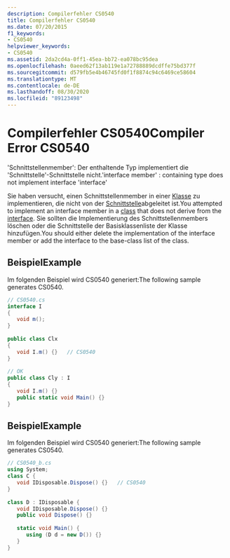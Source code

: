 ```yaml
---
description: Compilerfehler CS0540
title: Compilerfehler CS0540
ms.date: 07/20/2015
f1_keywords:
- CS0540
helpviewer_keywords:
- CS0540
ms.assetid: 2da2cd4a-0ff1-45ea-bb72-ea078bc95dea
ms.openlocfilehash: 0aeed62f13ab119e1a72788889dcdffe75bd377f
ms.sourcegitcommit: d579fb5e4b46745fd0f1f8874c94c6469ce58604
ms.translationtype: MT
ms.contentlocale: de-DE
ms.lasthandoff: 08/30/2020
ms.locfileid: "89123498"
---
```

# <a name="compiler-error-cs0540"></a><span data-ttu-id="6ce2d-103">Compilerfehler CS0540</span><span class="sxs-lookup"><span data-stu-id="6ce2d-103">Compiler Error CS0540</span></span>
<span data-ttu-id="6ce2d-104">'Schnittstellenmember': Der enthaltende Typ implementiert die 'Schnittstelle'-Schnittstelle nicht.</span><span class="sxs-lookup"><span data-stu-id="6ce2d-104">'interface member' : containing type does not implement interface 'interface'</span></span>  
  
 <span data-ttu-id="6ce2d-105">Sie haben versucht, einen Schnittstellenmember in einer [Klasse](../language-reference/keywords/class.md) zu implementieren, die nicht von der [Schnittstelle](../language-reference/keywords/interface.md)abgeleitet ist.</span><span class="sxs-lookup"><span data-stu-id="6ce2d-105">You attempted to implement an interface member in a [class](../language-reference/keywords/class.md) that does not derive from the [interface](../language-reference/keywords/interface.md).</span></span> <span data-ttu-id="6ce2d-106">Sie sollten die Implementierung des Schnittstellenmembers löschen oder die Schnittstelle der Basisklassenliste der Klasse hinzufügen.</span><span class="sxs-lookup"><span data-stu-id="6ce2d-106">You should either delete the implementation of the interface member or add the interface to the base-class list of the class.</span></span>  
  
## <a name="example"></a><span data-ttu-id="6ce2d-107">Beispiel</span><span class="sxs-lookup"><span data-stu-id="6ce2d-107">Example</span></span>  
 <span data-ttu-id="6ce2d-108">Im folgenden Beispiel wird CS0540 generiert:</span><span class="sxs-lookup"><span data-stu-id="6ce2d-108">The following sample generates CS0540.</span></span>  
  
```csharp  
// CS0540.cs  
interface I  
{  
   void m();  
}  
  
public class Clx  
{  
   void I.m() {}   // CS0540  
}  
  
// OK  
public class Cly : I  
{  
   void I.m() {}  
   public static void Main() {}  
}  
```  
  
## <a name="example"></a><span data-ttu-id="6ce2d-109">Beispiel</span><span class="sxs-lookup"><span data-stu-id="6ce2d-109">Example</span></span>  
 <span data-ttu-id="6ce2d-110">Im folgenden Beispiel wird CS0540 generiert:</span><span class="sxs-lookup"><span data-stu-id="6ce2d-110">The following sample generates CS0540.</span></span>  
  
```csharp  
// CS0540_b.cs  
using System;  
class C {  
   void IDisposable.Dispose() {}   // CS0540  
}  
  
class D : IDisposable {  
   void IDisposable.Dispose() {}  
   public void Dispose() {}  
  
   static void Main() {  
      using (D d = new D()) {}  
   }  
}  
```
